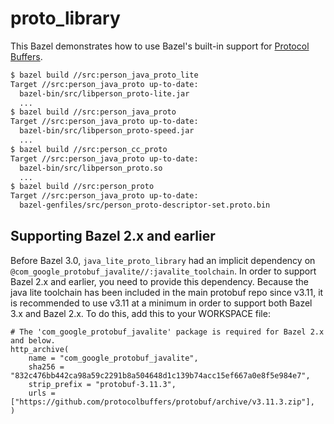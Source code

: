 # proto_library

This Bazel demonstrates how to use Bazel's built-in support for
[Protocol Buffers](https://developers.google.com/protocol-buffers/).

```bash
$ bazel build //src:person_java_proto_lite
Target //src:person_java_proto up-to-date:
  bazel-bin/src/libperson_proto-lite.jar
  ...
$ bazel build //src:person_java_proto
Target //src:person_java_proto up-to-date:
  bazel-bin/src/libperson_proto-speed.jar
  ...
$ bazel build //src:person_cc_proto
Target //src:person_java_proto up-to-date:
  bazel-bin/src/libperson_proto.so
  ...
$ bazel build //src:person_proto
Target //src:person_java_proto up-to-date:
  bazel-genfiles/src/person_proto-descriptor-set.proto.bin
```

## Supporting Bazel 2.x and earlier

Before Bazel 3.0, `java_lite_proto_library` had an implicit dependency on `@com_google_protobuf_javalite//:javalite_toolchain`. In order to support
Bazel 2.x and earlier, you need to provide this dependency. Because the
java lite toolchain has been included in the main protobuf repo since v3.11,
it is recommended to use v3.11 at a minimum in order to support both Bazel 3.x
and Bazel 2.x. To do this, add this to your WORKSPACE file:

```
# The 'com_google_protobuf_javalite' package is required for Bazel 2.x and below.
http_archive(
    name = "com_google_protobuf_javalite",
    sha256 = "832c476bb442ca98a59c2291b8a504648d1c139b74acc15ef667a0e8f5e984e7",
    strip_prefix = "protobuf-3.11.3",
    urls = ["https://github.com/protocolbuffers/protobuf/archive/v3.11.3.zip"],
)
```
